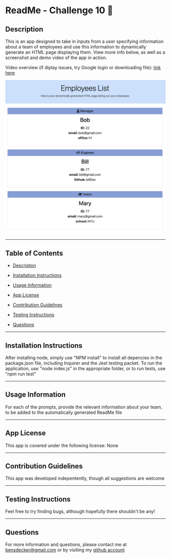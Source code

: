 # ReadMe - Challenge 10 📝

## Description 

This is an app designed to take in inputs from a user specifying information about a team of employees and use this information to dynamically generate an HTML page displaying them.  View more info below, as well as a screenshot and demo video of the app in action.  

Video overview (if diplay issues, try Google login or downloading file): [link here](https://drive.google.com/file/d/1aafC0zu95bp5mlnKHAIptUKuWFew65wv/view)

![console](./assets/screenshots/output.png)

---

## Table of Contents 

* [Descripton](#description)

* [Installation Instructions](#installation-instructions)

* [Usage Information](#usage-information)

* [App License](#app-license)

* [Contribution Guidelines](#contribution-guidelines)

* [Testing Instructions](#testing-instructions)

* [Questions](#questions)



---

## Installation Instructions 

After installing node, simply use "NPM install" to install all depencies in the package.json file, including Inquirer and the Jest testing packet.  To run the application, use "node index.js" in the appropriate folder, or to run tests, use "npm run test" 

---

## Usage Information 

For each of the prompts, provide the relevant information about your team, to be added to the automatically generated ReadMe file

---

## App License 

This app is covered under the following license: None

---

## Contribution Guidelines 

This app was developed indepentently, though all suggestions are welcome

---

## Testing Instructions 

Feel free to try finding bugs, although hopefully there shouldn't be any!

---

## Questions 

For more information and questions, please contact me at <bensdecker@gmail.com> or by visiting my [github account](https://github.com/benjiCCB)